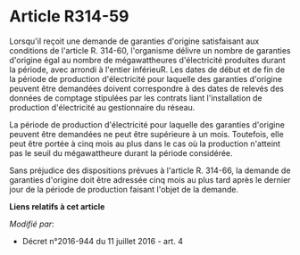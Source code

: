 # Article R314-59

Lorsqu'il reçoit une demande de garanties d'origine satisfaisant aux conditions de l'article R. 314-60, l'organisme délivre
un nombre de garanties d'origine égal au nombre de mégawattheures d'électricité produites durant la période, avec arrondi à
l'entier inférieuR. Les dates de début et de fin de la période de production d'électricité pour laquelle des garanties
d'origine peuvent être demandées doivent correspondre à des dates de relevés des données de comptage stipulées par les
contrats liant l'installation de production d'électricité au gestionnaire du réseau.

La période de production d'électricité pour laquelle des garanties d'origine peuvent être demandées ne peut être supérieure à
un mois. Toutefois, elle peut être portée à cinq mois au plus dans le cas où la production n'atteint pas le seuil du
mégawattheure durant la période considérée. 

Sans préjudice des dispositions prévues à l'article R. 314-66, la demande de garanties d'origine doit être adressée cinq mois
au plus tard après le dernier jour de la période de production faisant l'objet de la demande.

**Liens relatifs à cet article**

_Modifié par_:

  - Décret n°2016-944 du 11 juillet 2016 - art. 4
